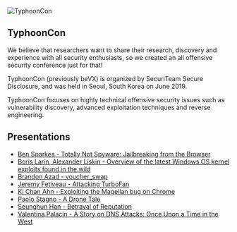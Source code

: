 ![TyphoonCon](https://typhooncon.com/wp-content/uploads/2018/12/typhooncon-logo-blue-200x50.png)

## TyphoonCon

We believe that researchers want to share their research, discovery and experience with all security enthusiasts, so we created an all offensive security conference just for that!

TyphoonCon (previously beVX) is organized by SecuriTeam Secure Disclosure, and was held in Seoul, South Korea on June 2019.

TyphoonCon focuses on highly technical offensive security issues such as vulnerability discovery, advanced exploitation techniques and reverse engineering.

## Presentations

- [Ben Sparkes - Totally Not Spyware: Jailbreaking from the Browser](https://github.com/ssd-secure-disclosure/typhooncon2019/raw/master/Ben%20Sparkes%20-%20Totally%20Not%20Spyware_%20Jailbreaking%20from%20the%20Browser.pdf)
- [Boris Larin, Alexander Liskin - Overview of the latest Windows OS kernel exploits found in the wild](https://github.com/ssd-secure-disclosure/typhooncon2019/raw/master/Boris%20Larin%20_%20Alexander%20Liskin%20-%20Overview%20of%20the%20latest%20Windows%20OS%20kernel%20exploits%20found%20in%20the%20wild_TyphoonCon.pdf)
- [Brandon Azad - voucher_swap](https://github.com/ssd-secure-disclosure/typhooncon2019/raw/master/Brandon%20Azad%20-%20voucher_swap.pdf)
- [Jeremy Fetiveau - Attacking TurboFan](https://github.com/ssd-secure-disclosure/typhooncon2019/raw/master/Jeremy%20Fetiveau%20-%20Attacking%20TurboFan.pdf)
- [Ki Chan Ahn - Exploiting the Magellan bug on Chrome](https://github.com/ssd-secure-disclosure/typhooncon2019/raw/master/Ki%20Chan%20Ahn%20-%20Exploiting%20the%20Magellan%20bug%20on%20Chrome%20(Updated)%20without%20speaker%20notes.pptx)
- [Paolo Stagno - A Drone Tale](https://github.com/ssd-secure-disclosure/typhooncon2019/raw/master/Paolo%20Stagno%20-%20A%20Drone%20Tale.pdf)
- [Seunghun Han - Betrayal of Reputation](https://github.com/ssd-secure-disclosure/typhooncon2019/raw/master/Seunghun%20Han%20-%20Betrayal%20of%20Reputation.pdf)
- [Valentina Palacin - A Story on DNS Attacks: Once Upon a Time in the West](https://github.com/ssd-secure-disclosure/typhooncon2019/raw/master/Valentina%20Palacin%20-%20DNSAttacks-OnceUponATimeInTheWest.pptx)
